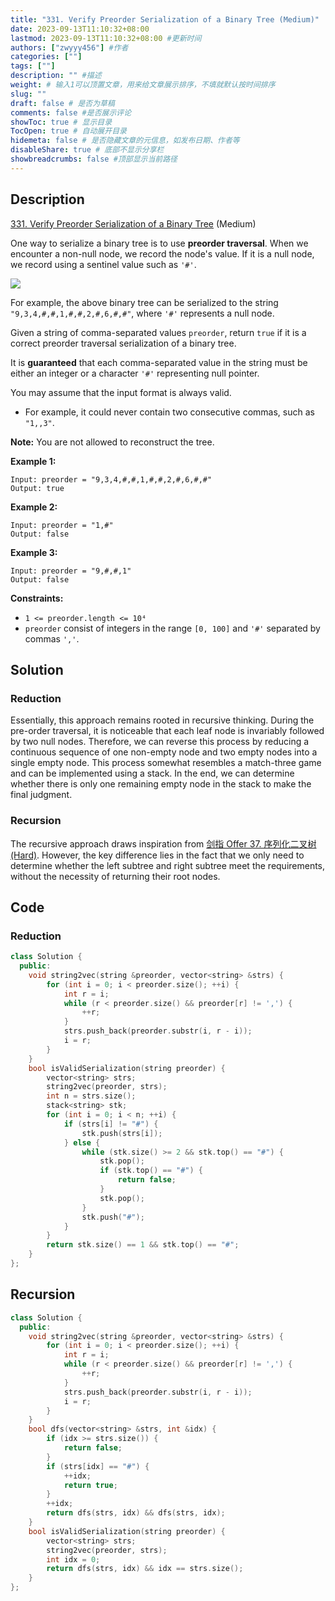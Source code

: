 ```yaml
---
title: "331. Verify Preorder Serialization of a Binary Tree (Medium)"
date: 2023-09-13T11:10:32+08:00
lastmod: 2023-09-13T11:10:32+08:00 #更新时间
authors: ["zwyyy456"] #作者
categories: [""]
tags: [""]
description: "" #描述
weight: # 输入1可以顶置文章，用来给文章展示排序，不填就默认按时间排序
slug: ""
draft: false # 是否为草稿
comments: false #是否展示评论
showToc: true # 显示目录
TocOpen: true # 自动展开目录
hidemeta: false # 是否隐藏文章的元信息，如发布日期、作者等
disableShare: true # 底部不显示分享栏
showbreadcrumbs: false #顶部显示当前路径
---
```

## Description

[331. Verify Preorder Serialization of a Binary Tree][link] (Medium)

[link]: https://leetcode.com/problems/verify-preorder-serialization-of-a-binary-tree/

One way to serialize a binary tree is to use **preorder traversal**. When we encounter a non-null
node, we record the node's value. If it is a null node, we record using a sentinel value such as
`'#'`.

![](https://pic-upyun.zwyyy456.tech/smms/2023-12-26-065545.jpg)

For example, the above binary tree can be serialized to the string `"9,3,4,#,#,1,#,#,2,#,6,#,#"`,
where `'#'` represents a null node.

Given a string of comma-separated values `preorder`, return `true` if it is a correct preorder
traversal serialization of a binary tree.

It is **guaranteed** that each comma-separated value in the string must be either an integer or a
character `'#'` representing null pointer.

You may assume that the input format is always valid.

- For example, it could never contain two consecutive commas, such as `"1,,3"`.

**Note:** You are not allowed to reconstruct the tree.

**Example 1:**

```
Input: preorder = "9,3,4,#,#,1,#,#,2,#,6,#,#"
Output: true
```

**Example 2:**

```
Input: preorder = "1,#"
Output: false
```

**Example 3:**

```
Input: preorder = "9,#,#,1"
Output: false
```

**Constraints:**

- `1 <= preorder.length <= 10⁴`
- `preorder` consist of integers in the range `[0, 100]` and `'#'` separated by commas `','`.


## Solution

### Reduction

Essentially, this approach remains rooted in recursive thinking. During the pre-order traversal, it is noticeable that each leaf node is invariably followed by two null nodes. Therefore, we can reverse this process by reducing a continuous sequence of one non-empty node and two empty nodes into a single empty node. This process somewhat resembles a match-three game and can be implemented using a stack. In the end, we can determine whether there is only one remaining empty node in the stack to make the final judgment.

### Recursion

The recursive approach draws inspiration from [剑指 Offer 37. 序列化二叉树 (Hard)](https://leetcode-cn.com/problems/xu-lie-hua-er-cha-shu-lcof/). However, the key difference lies in the fact that we only need to determine whether the left subtree and right subtree meet the requirements, without the necessity of returning their root nodes.

## Code

### Reduction

```cpp
class Solution {
  public:
    void string2vec(string &preorder, vector<string> &strs) {
        for (int i = 0; i < preorder.size(); ++i) {
            int r = i;
            while (r < preorder.size() && preorder[r] != ',') {
                ++r;
            }
            strs.push_back(preorder.substr(i, r - i));
            i = r;
        }
    }
    bool isValidSerialization(string preorder) {
        vector<string> strs;
        string2vec(preorder, strs);
        int n = strs.size();
        stack<string> stk;
        for (int i = 0; i < n; ++i) {
            if (strs[i] != "#") {
                stk.push(strs[i]);
            } else {
                while (stk.size() >= 2 && stk.top() == "#") {
                    stk.pop();
                    if (stk.top() == "#") {
                        return false;
                    }
                    stk.pop();
                }
                stk.push("#");
            }
        }
        return stk.size() == 1 && stk.top() == "#";
    }
};
```

## Recursion

```cpp
class Solution {
  public:
    void string2vec(string &preorder, vector<string> &strs) {
        for (int i = 0; i < preorder.size(); ++i) {
            int r = i;
            while (r < preorder.size() && preorder[r] != ',') {
                ++r;
            }
            strs.push_back(preorder.substr(i, r - i));
            i = r;
        }
    }
    bool dfs(vector<string> &strs, int &idx) {
        if (idx >= strs.size()) {
            return false;
        }
        if (strs[idx] == "#") {
            ++idx;
            return true;
        }
        ++idx;
        return dfs(strs, idx) && dfs(strs, idx);
    }
    bool isValidSerialization(string preorder) {
        vector<string> strs;
        string2vec(preorder, strs);
        int idx = 0;
        return dfs(strs, idx) && idx == strs.size();
    }
};
```


